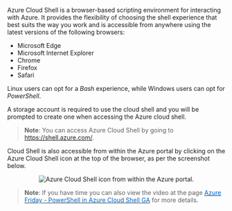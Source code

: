 
Azure Cloud Shell is a browser-based scripting environment for interacting with Azure. It provides the flexibility of choosing the shell experience that best suits the way you work and is accessible from anywhere using the latest versions of the following browsers:

- Microsoft Edge
- Microsoft Internet Explorer
- Chrome
- Firefox
- Safari

Linux users can opt for a *Bash* experience, while Windows users can opt for *PowerShell*.

A storage account is required to use the cloud shell and you will be prompted to create one when accessing the Azure cloud shell.


> **Note**: You can access Azure Cloud Shell by going to <a href="https://shell.azure.com/" target="_blank"><span style="color: #0066cc;" color="#0066cc"> https://shell.azure.com/</span></a>.

Cloud Shell is also accessible from within the Azure portal by clicking on  the Azure Cloud Shell icon at the top of the browser, as per the screenshot below.

<p style="text-align:center;"><img src="../Linked_Image_Files/cloudshellicon.png" alt="Azure Cloud Shell icon from within the Azure portal."></p>


> **Note**: If you have time you can also view the video at the page <a href="https://azure.microsoft.com/en-us/resources/videos/azure-friday-powershell-in-azure-cloud-shell-ga/" target="_blank"><span style="color: #0066cc;" color="#0066cc"> Azure Friday - PowerShell in Azure Cloud Shell GA</span></a> for more details.